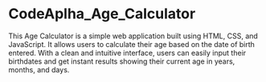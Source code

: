 # CodeAplha_Age_Calculator
This Age Calculator is a simple web application built using HTML, CSS, and JavaScript. It allows users to calculate their age based on the date of birth entered. With a clean and intuitive interface, users can easily input their birthdates and get instant results showing their current age in years, months, and days.
